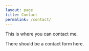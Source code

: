 ```yaml
---
layout: page
title: Contact
permalink: /contact/
---
```


This is where you can contact me.

There should be a contact form here.
